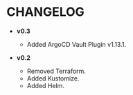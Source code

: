 # **CHANGELOG**

* **v0.3**
  * Added ArgoCD Vault Plugin v1.13.1.

* **v0.2**
  * Removed Terraform.
  * Added Kustomize.
  * Added Helm.